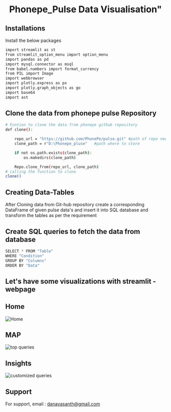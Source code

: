 <h1 align="center"> Phonepe_Pulse Data Visualisation"</h1>

## Installations
Install the below packages

```bash
import streamlit as st
from streamlit_option_menu import option_menu
import pandas as pd
import mysql.connector as msql
from babel.numbers import format_currency
from PIL import Image
import webbrowser
import plotly.express as px
import plotly.graph_objects as go
import base64
import ast
```

## Clone the data from phonepe pulse Repository

```bash
# Funtion to clone the data from phonepe github repository
def clone():

    repo_url = "https://github.com/PhonePe/pulse.git" #path of repo need to be cloned
    clone_path = r"D:\Phonepe_pluse"   #path where to store

    if not os.path.exists(clone_path):
        os.makedirs(clone_path)

    Repo.clone_from(repo_url, clone_path)
# calling the function to clone
clone()
```
## Creating  Data-Tables 

After Cloning data from Git-hub repository create a corresponding DataFrame of given pulse data's and insert it into SQL database and transform the tables as per the requirement  


## Create SQL queries to fetch the data from database

```python
SELECT * FROM "Table"
WHERE "Condition"
GROUP BY "Columns"
ORDER BY "Data"
```
## Let's have some visualizations with streamlit - webpage

## Home

![Home]()

## MAP

![top queries]()

## Insights

![customized queries]()

## Support

For support, email : danavasanth@gmail.com 

